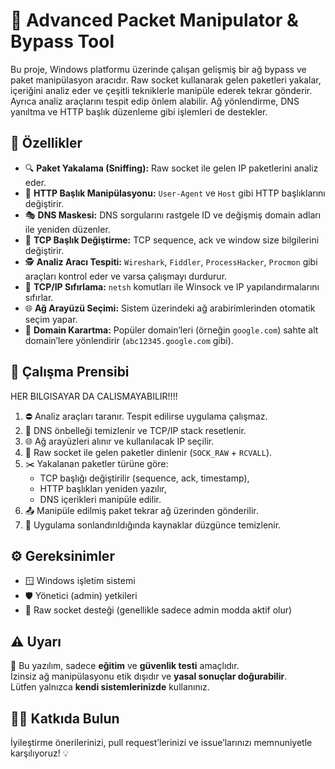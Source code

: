 # 🔄 Advanced Packet Manipulator & Bypass Tool

Bu proje, Windows platformu üzerinde çalışan gelişmiş bir ağ bypass ve paket manipülasyon aracıdır. Raw socket kullanarak gelen paketleri yakalar, içeriğini analiz eder ve çeşitli tekniklerle manipüle ederek tekrar gönderir. Ayrıca analiz araçlarını tespit edip önlem alabilir. Ağ yönlendirme, DNS yanıltma ve HTTP başlık düzenleme gibi işlemleri de destekler.

## 🚀 Özellikler

- 🔍 **Paket Yakalama (Sniffing):** Raw socket ile gelen IP paketlerini analiz eder.
- 🧪 **HTTP Başlık Manipülasyonu:** `User-Agent` ve `Host` gibi HTTP başlıklarını değiştirir.
- 🎭 **DNS Maskesi:** DNS sorgularını rastgele ID ve değişmiş domain adları ile yeniden düzenler.
- 🔄 **TCP Başlık Değiştirme:** TCP sequence, ack ve window size bilgilerini değiştirir.
- 🕵️ **Analiz Aracı Tespiti:** `Wireshark`, `Fiddler`, `ProcessHacker`, `Procmon` gibi araçları kontrol eder ve varsa çalışmayı durdurur.
- 🔧 **TCP/IP Sıfırlama:** `netsh` komutları ile Winsock ve IP yapılandırmalarını sıfırlar.
- 🌐 **Ağ Arayüzü Seçimi:** Sistem üzerindeki ağ arabirimlerinden otomatik seçim yapar.
- 🧠 **Domain Karartma:** Popüler domain’leri (örneğin `google.com`) sahte alt domain’lere yönlendirir (`abc12345.google.com` gibi).

## 🧠 Çalışma Prensibi

HER BILGISAYAR DA CALISMAYABILIR!!!!

1. ⛔ Analiz araçları taranır. Tespit edilirse uygulama çalışmaz.
2. 🔄 DNS önbelleği temizlenir ve TCP/IP stack resetlenir.
3. 🌐 Ağ arayüzleri alınır ve kullanılacak IP seçilir.
4. 🧰 Raw socket ile gelen paketler dinlenir (`SOCK_RAW` + `RCVALL`).
5. ✂️ Yakalanan paketler türüne göre:
   - TCP başlığı değiştirilir (sequence, ack, timestamp),
   - HTTP başlıkları yeniden yazılır,
   - DNS içerikleri manipüle edilir.
6. 📤 Manipüle edilmiş paket tekrar ağ üzerinden gönderilir.
7. 🧹 Uygulama sonlandırıldığında kaynaklar düzgünce temizlenir.

## ⚙️ Gereksinimler

- 🪟 Windows işletim sistemi  
- 🛡️ Yönetici (admin) yetkileri  
- 🧵 Raw socket desteği (genellikle sadece admin modda aktif olur)

## ⚠️ Uyarı

🔐 Bu yazılım, sadece **eğitim** ve **güvenlik testi** amaçlıdır.  
İzinsiz ağ manipülasyonu etik dışıdır ve **yasal sonuçlar doğurabilir**.  
Lütfen yalnızca **kendi sistemlerinizde** kullanınız.

## 👨‍💻 Katkıda Bulun

İyileştirme önerilerinizi, pull request’lerinizi ve issue’larınızı memnuniyetle karşılıyoruz! 💡
